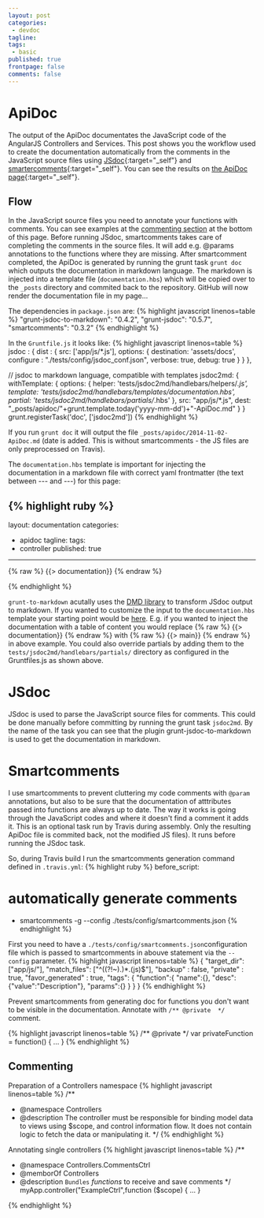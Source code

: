 ```yaml
---
layout: post
categories:
 - devdoc
tagline:
tags:
 - basic
published: true
frontpage: false
comments: false
---
```

# ApiDoc

The output of the ApiDoc documentates the JavaScript code of the AngularJS Controllers and Services. This post shows you the workflow used to create the documentation automatically from the comments in the JavaScript source files using [JSdoc](http://usejsdoc.org/){:target="_self"} and [smartercomments](http://smartcomments.github.io/){:target="_self"}. You can see the results on [the ApiDoc page](https://maltretieren.github.io/apidoc/2014/11/01/ApiDoc/){:target="_self"}.

## Flow
In the JavaScript source files you need to annotate your functions with comments. You can see examples at the [commenting section](#commenting) at the bottom of this page. Before running JSdoc, smartcomments takes care of completing the comments in the source files. It will add e.g. @params annotations to the functions where they are missing. After smartcomment completed, the ApiDoc is generated by running the grunt task `grunt doc` which outputs the documentation in markdown language. The  markdown is injected into a template file (`documentation.hbs`) which will be copied over to the `_posts` directory and commited back to the repository. GitHub will now render the documentation file in my page... 

The dependencies in `package.json` are:
{% highlight javascript linenos=table %}
"grunt-jsdoc-to-markdown": "0.4.2",
"grunt-jsdoc": "0.5.7",
"smartcomments": "0.3.2"
{% endhighlight %}

In the `Gruntfile.js` it looks like:
{% highlight javascript linenos=table %}
jsdoc : {
     dist : {
         src: ['app/js/*.js'], 
         options: {
             destination: 'assets/docs',
             configure : "./tests/config/jsdoc_conf.json",
             verbose: true,
             debug: true
         }
     }
 },
 
 // jsdoc to markdown language, compatible with templates
 jsdoc2md: {
     withTemplate: {
         options: {
             helper: 'tests/jsdoc2md/handlebars/helpers/*.js',
             template: 'tests/jsdoc2md/handlebars/templates/documentation.hbs',
             partial: 'tests/jsdoc2md/handlebars/partials/*.hbs'
         },
         src: "app/js/*.js",
         dest: "_posts/apidoc/"+grunt.template.today('yyyy-mm-dd')+"-ApiDoc.md"
     }
 }
 grunt.registerTask('doc', ['jsdoc2md'])
{% endhighlight %}

If you run `grunt doc` it will output the file `_posts/apidoc/2014-11-02-ApiDoc.md` (date is added. This is without smartcomments - the JS files are only preprocessed on Travis).

The `documentation.hbs` template is important for injecting the documentation in a markdown file with correct yaml frontmatter (the text between --- and ---) for this page:

{% highlight ruby %}
---
layout: documentation
categories:
- apidoc
tagline:
tags:
- controller
published: true
---

{% raw %} {{> documentation}} {% endraw %} 

{% endhighlight %}

`grunt-to-markdown` acutally uses the [DMD library](https://github.com/75lb/dmd) to transform JSdoc output to markdown. If you wanted to customize the input to the `documentation.hbs` template your starting point would be [here](https://github.com/75lb/dmd/tree/master/partials). E.g. if you wanted to inject the documentation with a table of content you would replace {% raw %} {{> documentation}} {% endraw %} with  {% raw %} {{> main}} {% endraw %} in above example. You could also override partials by adding them to the  `tests/jsdoc2md/handlebars/partials/` directory as configured in the Gruntfiles.js as shown above. 

# JSdoc
JSdoc is used to parse the JavaScript source files for comments. This could be done manually before committing by running the grunt task `jsdoc2md`. By the name of the task you can see that the plugin grunt-jsdoc-to-markdown is used to get the documentation in markdown.

# Smartcomments
I use smartcomments to prevent cluttering my code comments with `@param` annotations, but also to be sure that the documentation of atttributes passed into functions are always up to date. The way it works is going through the JavaScript codes and where it doesn't find a comment it adds it.  This is an optional task run by Travis during assembly. Only the resulting ApiDoc file is commited back, not the modified JS files). It runs before running the JSdoc task.

So, during Travis build I run the smartcomments generation command defined in `.travis.yml`:
{% highlight ruby %}
before_script:
  # automatically generate comments
  - smartcomments -g --config ./tests/config/smartcomments.json
{% endhighlight %}

First you need to have a `./tests/config/smartcomments.json`configuration file which is passed to smartcomments in abouve statement via the `--config` parameter.
{% highlight javascript linenos=table %}
{
    "target_dir": ["app/js/"],
    "match_files": ["^((?!~).)*.(js)$"],
    "backup" : false,
    "private" : true,
    "favor_generated" : true,
    "tags": {
        "function":{
            "name":{},
            "desc":{"value":"Description"},
            "params":{}
        }
    }
}
{% endhighlight %}

Prevent smartcomments from generating doc for functions you don't want to be visible in the documentation. Annotate with `/** @private  */` comment.

{% highlight javascript linenos=table %}
/** @private  */
var privateFunction = function() {
...
}
{% endhighlight %}

## Commenting
Preparation of a Controllers namespace
{% highlight javascript linenos=table %}
/**
 * @namespace Controllers
 * @description  The controller must be responsible for binding model data to views using $scope, and control information flow. It does not contain logic to fetch the data or manipulating it.
 */
{% endhighlight %}

Annotating single controllers
{% highlight javascript linenos=table %}
/**
 * @namespace Controllers.CommentsCtrl
 * @memborOf Controllers
 * @description `Bundles` *functions* to receive and save comments
 */
 myApp.controller("ExampleCtrl",function ($scope) {
 ...
 }
 
{% endhighlight %}

